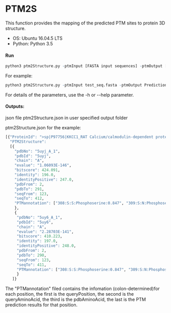 # PTM2S
This function provides the mapping of the predicted PTM sites to protein 3D structure.
- OS: Ubuntu 16.04.5 LTS
- Python: Python 3.5 

#### Run
```r
python3 ptm2Structure.py -ptmInput [FASTA input sequences] -ptmOutput [result file from MusiteDeep predictor] -o [output folder]
```

For example:
```r
python3 ptm2Structure.py -ptmInput test_seq.fasta -ptmOutput Prediction_results.txt -o ./ -maxPDB 2
```

For details of the parameters, use the -h or --help parameter.



#### Outputs:  
json file ptm2Structure.json in user specified output folder

ptm2Structure.json for the example:
```r
[{"ProteinId": ">sp|P97756|KKCC1_RAT Calcium/calmodulin-dependent protein kinase kinase 1 OS=Rattus norvegicus GN=Camkk1 PE=1 SV=1", 
  "PTM2Structure": 
  [{
    "pdbNo": "5uyj_A_1", 
    "pdbId": "5uyj", 
    "chain": "A", 
    "evalue": "1.06093E-146", 
    "bitscore": 424.091, 
    "identity": 196.0, 
    "identityPositive": 247.0, 
    "pdbFrom": 2, 
    "pdbTo": 291, 
    "seqFrom": 123, 
    "seqTo": 412, 
    "PTMannotation": ["308:S:S:Phosphoserine:0.847", "309:S:N:Phosphoserine:0.894", "313:T:T:Phosphothreonine:0.765", "328:S:I:Phosphoserine:0.51"]
    }, 
    {
     "pdbNo": "5uy6_A_1", 
     "pdbId": "5uy6", 
     "chain": "A", 
     "evalue": "2.28703E-141", 
     "bitscore": 410.223, 
     "identity": 197.0, 
     "identityPositive": 248.0, 
     "pdbFrom": 2, 
     "pdbTo": 290, 
     "seqFrom": 123, 
     "seqTo": 411, 
     "PTMannotation": ["308:S:S:Phosphoserine:0.847", "309:S:N:Phosphoserine:0.894", "313:T:T:Phosphothreonine:0.765", "328:S:I:Phosphoserine:0.51"]
     }
   ]}
```

The "PTMannotation" filed contains the infomation (colon-determined)for each position, the first is the queryPosition, the second is the queryAminoAcid, the third is the pdbAminoAcid, the last is the PTM prediction results for that position.